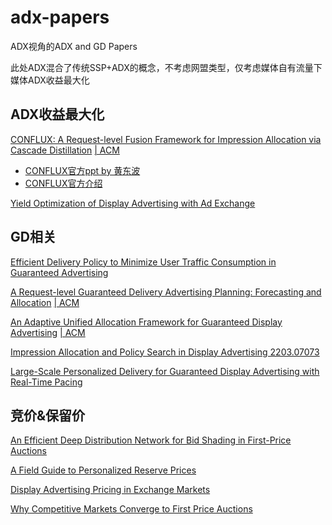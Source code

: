 # adx-papers

ADX视角的ADX and GD Papers

此处ADX混合了传统SSP+ADX的概念，不考虑网盟类型，仅考虑媒体自有流量下媒体ADX收益最大化


## ADX收益最大化

[CONFLUX: A Request-level Fusion Framework for Impression Allocation via Cascade Distillation](https://github.com/suchasplus/adx-papers/blob/main/pdfs/3534678.3539044.pdf) [ | ACM](https://dl.acm.org/doi/10.1145/3534678.3539044)

 * [CONFLUX官方ppt by 黄东波](https://github.com/suchasplus/adx-papers/blob/main/pdfs/CONFLUX-%E5%93%81%E6%95%88%E5%90%88%E4%B8%80%E7%9A%84%E5%A2%9E%E9%95%BF%E7%A7%98%E8%AF%80%E2%80%94%E2%80%94%E8%85%BE%E8%AE%AF%E5%B9%BF%E5%91%8AKDD2022%E5%BD%95%E7%94%A8%E8%AE%BA%E6%96%87%E5%88%86%E4%BA%AB%E4%B9%8BCONFLUX%E7%AE%97%E6%B3%95.pdf)
 * [CONFLUX官方介绍](https://mp.weixin.qq.com/s/QYjb6jaaB44wXDwAbBZoMg)

[Yield Optimization of Display Advertising with Ad Exchange](https://arxiv.org/abs/1102.2551)


## GD相关

[Efficient Delivery Policy to Minimize User Traffic Consumption in Guaranteed Advertising](https://arxiv.org/pdf/1611.07599.pdf)

[A Request-level Guaranteed Delivery Advertising Planning: Forecasting and Allocation](https://github.com/suchasplus/adx-papers/blob/main/pdfs/3394486.3403348.pdf) [ | ACM](https://dl.acm.org/doi/10.1145/3394486.3403348)

[An Adaptive Unified Allocation Framework for Guaranteed Display Advertising]() [ | ACM](https://dl.acm.org/doi/10.1145/3488560.3498500)

[Impression Allocation and Policy Search in Display Advertising 2203.07073](https://arxiv.org/abs/2203.07073)

[Large-Scale Personalized Delivery for Guaranteed Display Advertising with Real-Time Pacing]()


## 竞价&保留价

[An Efficient Deep Distribution Network for Bid Shading in First-Price Auctions](https://arxiv.org/pdf/2107.06650.pdf)

[A Field Guide to Personalized Reserve Prices](https://research.google/pubs/pub45185/)

[Display Advertising Pricing in Exchange Markets](https://hanachoi.github.io/research-papers/choi_mela_optimal_reserve.pdf)

[Why Competitive Markets Converge to First Price Auctions](https://research.google/pubs/pub49912/)
